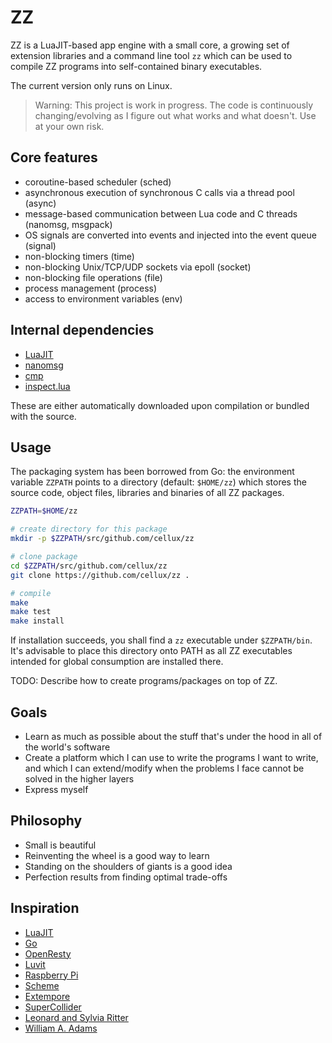 # ZZ

ZZ is a LuaJIT-based app engine with a small core, a growing set of extension libraries and a command line tool `zz` which can be used to compile ZZ programs into self-contained binary executables.

The current version only runs on Linux.

> Warning: This project is work in progress. The code is continuously changing/evolving as I figure out what works and what doesn't. Use at your own risk.

## Core features

* coroutine-based scheduler (sched)
* asynchronous execution of synchronous C calls via a thread pool (async)
* message-based communication between Lua code and C threads (nanomsg, msgpack)
* OS signals are converted into events and injected into the event queue (signal)
* non-blocking timers (time)
* non-blocking Unix/TCP/UDP sockets via epoll (socket)
* non-blocking file operations (file)
* process management (process)
* access to environment variables (env)

## Internal dependencies

* [LuaJIT](http://luajit.org/)
* [nanomsg](http://nanomsg.org/)
* [cmp](https://github.com/camgunz/cmp)
* [inspect.lua](https://github.com/kikito/inspect.lua)

These are either automatically downloaded upon compilation or bundled with the source.

## Usage

The packaging system has been borrowed from Go: the environment variable `ZZPATH` points to a directory (default: `$HOME/zz`) which stores the source code, object files, libraries and binaries of all ZZ packages.

```bash
ZZPATH=$HOME/zz

# create directory for this package
mkdir -p $ZZPATH/src/github.com/cellux/zz

# clone package
cd $ZZPATH/src/github.com/cellux/zz
git clone https://github.com/cellux/zz .

# compile
make
make test
make install
```

If installation succeeds, you shall find a `zz` executable under `$ZZPATH/bin`. It's advisable to place this directory onto PATH as all ZZ executables intended for global consumption are installed there.

TODO: Describe how to create programs/packages on top of ZZ.

## Goals

* Learn as much as possible about the stuff that's under the hood in all of the world's software
* Create a platform which I can use to write the programs I want to write, and which I can extend/modify when the problems I face cannot be solved in the higher layers
* Express myself

## Philosophy

* Small is beautiful
* Reinventing the wheel is a good way to learn
* Standing on the shoulders of giants is a good idea
* Perfection results from finding optimal trade-offs

## Inspiration

* [LuaJIT](https://luajit.org/)
* [Go](https://golang.org/)
* [OpenResty](https://openresty.org/)
* [Luvit](https://luvit.io/)
* [Raspberry Pi](https://www.raspberrypi.org/)
* [Scheme](http://www.schemers.org/Documents/Standards/R5RS/)
* [Extempore](https://github.com/digego/extempore)
* [SuperCollider](https://supercollider.github.io/)
* [Leonard and Sylvia Ritter](http://www.duangle.com/)
* [William A. Adams](https://williamaadams.wordpress.com/)
